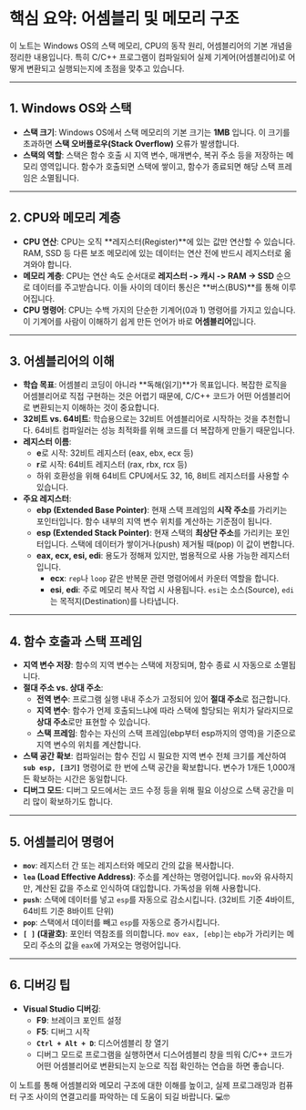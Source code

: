 # 핵심 요약: 어셈블리 및 메모리 구조 

이 노트는 Windows OS의 스택 메모리, CPU의 동작 원리, 어셈블리어의 기본 개념을 정리한 내용입니다. 특히 C/C++ 프로그램이 컴파일되어 실제 기계어(어셈블리어)로 어떻게 변환되고 실행되는지에 초점을 맞추고 있습니다.

---

## 1. Windows OS와 스택

* **스택 크기**: Windows OS에서 스택 메모리의 기본 크기는 **1MB** 입니다. 이 크기를 초과하면 **스택 오버플로우(Stack Overflow)** 오류가 발생합니다.
* **스택의 역할**: 스택은 함수 호출 시 지역 변수, 매개변수, 복귀 주소 등을 저장하는 메모리 영역입니다. 함수가 호출되면 스택에 쌓이고, 함수가 종료되면 해당 스택 프레임은 소멸됩니다.

---

## 2. CPU와 메모리 계층

* **CPU 연산**: CPU는 오직 **레지스터(Register)**에 있는 값만 연산할 수 있습니다. RAM, SSD 등 다른 보조 메모리에 있는 데이터는 연산 전에 반드시 레지스터로 옮겨와야 합니다.
* **메모리 계층**: CPU는 연산 속도 순서대로 **레지스터 -> 캐시 -> RAM -> SSD** 순으로 데이터를 주고받습니다. 이들 사이의 데이터 통신은 **버스(BUS)**를 통해 이루어집니다.
* **CPU 명령어**: CPU는 수백 가지의 단순한 기계어(0과 1) 명령어를 가지고 있습니다. 이 기계어를 사람이 이해하기 쉽게 만든 언어가 바로 **어셈블리어**입니다. 

---

## 3. 어셈블리어의 이해

* **학습 목표**: 어셈블리 코딩이 아니라 **독해(읽기)**가 목표입니다. 복잡한 로직을 어셈블리어로 직접 구현하는 것은 어렵기 때문에, C/C++ 코드가 어떤 어셈블리어로 변환되는지 이해하는 것이 중요합니다.
* **32비트 vs. 64비트**: 학습용으로는 32비트 어셈블리어로 시작하는 것을 추천합니다. 64비트 컴파일러는 성능 최적화를 위해 코드를 더 복잡하게 만들기 때문입니다.
* **레지스터 이름**:
    * **e**로 시작: 32비트 레지스터 (eax, ebx, ecx 등)
    * **r**로 시작: 64비트 레지스터 (rax, rbx, rcx 등)
    * 하위 호환성을 위해 64비트 CPU에서도 32, 16, 8비트 레지스터를 사용할 수 있습니다.
* **주요 레지스터**:
    * **ebp (Extended Base Pointer)**: 현재 스택 프레임의 **시작 주소**를 가리키는 포인터입니다. 함수 내부의 지역 변수 위치를 계산하는 기준점이 됩니다.
    * **esp (Extended Stack Pointer)**: 현재 스택의 **최상단 주소**를 가리키는 포인터입니다. 스택에 데이터가 쌓이거나(push) 제거될 때(pop) 이 값이 변합니다.
    * **eax, ecx, esi, edi**: 용도가 정해져 있지만, 범용적으로 사용 가능한 레지스터입니다.
        * **ecx**: `rep`나 `loop` 같은 반복문 관련 명령어에서 카운터 역할을 합니다.
        * **esi**, **edi**: 주로 메모리 복사 작업 시 사용됩니다. `esi`는 소스(Source), `edi`는 목적지(Destination)를 나타냅니다.

---

## 4. 함수 호출과 스택 프레임

* **지역 변수 저장**: 함수의 지역 변수는 스택에 저장되며, 함수 종료 시 자동으로 소멸됩니다.
* **절대 주소 vs. 상대 주소**:
    * **전역 변수**: 프로그램 실행 내내 주소가 고정되어 있어 **절대 주소**로 접근합니다.
    * **지역 변수**: 함수가 언제 호출되느냐에 따라 스택에 할당되는 위치가 달라지므로 **상대 주소**로만 표현할 수 있습니다.
    * **스택 프레임**: 함수는 자신의 스택 프레임(ebp부터 esp까지의 영역)을 기준으로 지역 변수의 위치를 계산합니다.
* **스택 공간 확보**: 컴파일러는 함수 진입 시 필요한 지역 변수 전체 크기를 계산하여 **`sub esp, [크기]`** 명령어로 한 번에 스택 공간을 확보합니다. 변수가 1개든 1,000개든 확보하는 시간은 동일합니다.
* **디버그 모드**: 디버그 모드에서는 코드 수정 등을 위해 필요 이상으로 스택 공간을 미리 많이 확보하기도 합니다.

---

## 5. 어셈블리어 명령어

* **`mov`**: 레지스터 간 또는 레지스터와 메모리 간의 값을 복사합니다.
* **`lea` (Load Effective Address)**: 주소를 계산하는 명령어입니다. `mov`와 유사하지만, 계산된 값을 주소로 인식하여 대입합니다. 가독성을 위해 사용합니다.
* **`push`**: 스택에 데이터를 넣고 `esp`를 자동으로 감소시킵니다. (32비트 기준 4바이트, 64비트 기준 8바이트 단위)
* **`pop`**: 스택에서 데이터를 빼고 `esp`를 자동으로 증가시킵니다.
* **`[ ]` (대괄호)**: 포인터 역참조를 의미합니다. `mov eax, [ebp]`는 `ebp`가 가리키는 메모리 주소의 값을 `eax`에 가져오는 명령어입니다.

---

## 6. 디버깅 팁

* **Visual Studio 디버깅**:
    * **F9**: 브레이크 포인트 설정
    * **F5**: 디버그 시작
    * **`Ctrl + Alt + D`**: 디스어셈블리 창 열기
    * 디버그 모드로 프로그램을 실행하면서 디스어셈블리 창을 띄워 C/C++ 코드가 어떤 어셈블리어로 변환되는지 눈으로 직접 확인하는 연습을 하면 좋습니다.

이 노트를 통해 어셈블리와 메모리 구조에 대한 이해를 높이고, 실제 프로그래밍과 컴퓨터 구조 사이의 연결고리를 파악하는 데 도움이 되길 바랍니다. 💻🤓